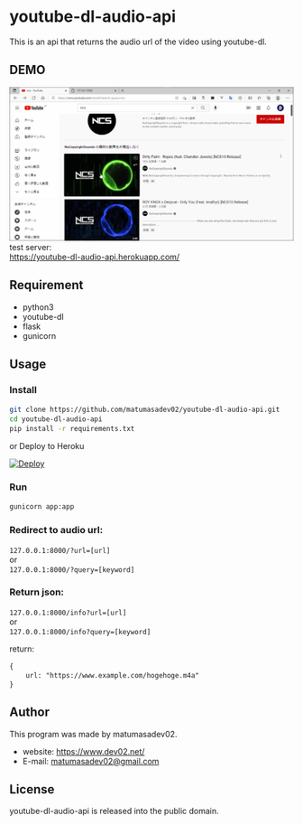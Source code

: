 # youtube-dl-audio-api
 
This is an api that returns the audio url of the video using youtube-dl.
 
## DEMO

![](./demo.gif)  
test server:  
https://youtube-dl-audio-api.herokuapp.com/
## Requirement

* python3
* youtube-dl
* flask
* gunicorn

## Usage
 
### Install
```bash
git clone https://github.com/matumasadev02/youtube-dl-audio-api.git
cd youtube-dl-audio-api
pip install -r requirements.txt
```
or Deploy to Heroku
 
[![Deploy](https://www.herokucdn.com/deploy/button.svg)](https://heroku.com/deploy)  

### Run
```bash
gunicorn app:app
```
### Redirect to audio url:  
```127.0.0.1:8000/?url=[url]```  
or  
```127.0.0.1:8000/?query=[keyword]``` 

### Return json:  
```127.0.0.1:8000/info?url=[url]```  
or  
```127.0.0.1:8000/info?query=[keyword]```

return:
```
{
    url: "https://www.example.com/hogehoge.m4a"
}
```  
## Author

This program was made by matumasadev02.
 
* website: https://www.dev02.net/
* E-mail: matumasadev02@gmail.com
 
## License
youtube-dl-audio-api is released into the public domain.